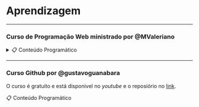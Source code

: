 # Aprendizagem


---


### Curso de Programação Web ministrado por @MValeriano 


<details>
<summary>📋 Conteúdo Programático </summary>

### 🗄️ Banco de Dados (27 horas - 9 dias)

- [x]  Conceitos básicos de Banco de Dados
- [x]  SGBD: segurança, integridade, transações
- [x]  Modelagem conceitual (ER): entidades, atributos, relacionamentos
- [x]  Normalização e cardinalidade
- [x]  Modelo lógico e físico
- [x]  SQL: DQL, DML, DDL, DCL, DTL
- [x]  Comandos SQL práticos
- [x]  Relacionamentos e exercícios práticos
- [x]  Projeto final com criação de base de dados
  
### ⚙️ Lógica de Programação (12 horas - 3 dias)
- [x]  Introdução à Lógica de Programação
- [x]  Variáveis, constantes e tipos de dados
- [x]  Operadores aritméticos e lógicos
- [x]  Estruturas condicionais (if, else, switch)
- [x]  Estruturas de repetição (for, while, do while)
- [x]  Arrays e objetos
- [x]  Funções e modularização
- [x]  Escopo de variáveis
 
### 🔧 Back-End com PHP OOP (36 horas - 12 dias)
- [x]  Introdução à Programação Orientada a Objetos
- [x]  Classes e Objetos
- [ ]  Propriedades e Métodos
- [ ]  Abstração e Encapsulamento
- [ ]  Método Construtor (`__construct`)
- [ ]  Herança e polimorfismo
- [ ]  Arrays de Objetos
- [ ]  Tratamento de Erros (try/catch)
- [ ]  Conexão com Banco de Dados
- [ ]  Projeto prático integrado
</details>

---

### Curso Github por @gustavoguanabara

O curso é gratuito e está disponivel no *youtube* e o reposiório no [link](https://github.com/gustavoguanabara/git-github.git). 


📋 Conteúdo Programático





























